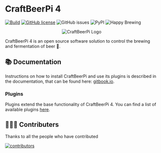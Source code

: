 # CraftBeerPi 4

[![Build](https://github.com/craftbeerpi/craftbeerpi4/actions/workflows/build.yml/badge.svg)](https://github.com/craftbeerpi/craftbeerpi4/actions/workflows/build.yml)
[![GitHub license](https://img.shields.io/github/license/craftbeerpi/craftbeerpi4)](https://github.com/craftbeerpi/craftbeerpi4/blob/master/LICENSE)
![GitHub issues](https://img.shields.io/github/issues-raw/craftbeerpi/craftbeerpi4)
![PyPI](https://img.shields.io/pypi/v/cbpi)
![Happy Brewing](https://img.shields.io/badge/CraftBeerPi%204-Happy%20Brewing-%23FBB117)

<p align="center">
  <img src="https://github.com/craftbeerpi/craftbeerpi4-ui/blob/main/cbpi4ui/public/logo192.png?raw=true" alt="CraftBeerPi Logo"/>
</p>

CraftBeerPi 4 is an open source software solution to control the brewing and
fermentation of beer :beer:.

## 📚 Documentation
Instructions on how to install CraftBeerPi and use its plugins is described
in the documentation, that can be found here: [gitbook.io](https://openbrewing.gitbook.io/craftbeerpi4_support/).

### Plugins
Plugins extend the base functionality of CraftBeerPi 4.
You can find a list of available plugins [here](https://openbrewing.gitbook.io/craftbeerpi4_support/master/plugin-installation#plugin-list).

## 🧑‍🤝‍🧑 Contributers
Thanks to all the people who have contributed

[![contributors](https://contributors-img.web.app/image?repo=craftbeerpi/craftbeerpi4)](https://github.com/craftbeerpi/craftbeerpi4/graphs/contributors)

